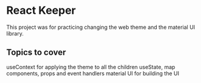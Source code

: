 # React Keeper

This project was for practicing changing the web theme and the material UI library.

## Topics to cover

useContext for applying the theme to all the children
useState, map components, props and event handlers
material UI for building the UI 